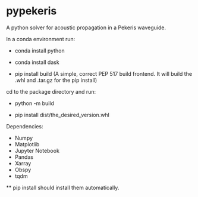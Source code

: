 # pypekeris
A python solver for acoustic propagation in a Pekeris waveguide.


In a conda environment run:

- conda install python 

- conda install dask

- pip install build (A simple, correct PEP 517 build frontend. It will build the .whl and .tar.gz for the pip install)

cd to the package directory and run:

- python -m build

- pip install dist/the_desired_version.whl


Dependencies:

- Numpy
- Matplotlib
- Jupyter Notebook
- Pandas
- Xarray
- Obspy
- tqdm

** pip install should install them automatically.
